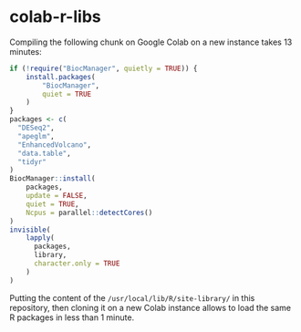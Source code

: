 # colab-r-libs

Compiling the following chunk on Google Colab on a new instance takes 13 minutes:
```r
if (!require("BiocManager", quietly = TRUE)) {
    install.packages(
        "BiocManager",
        quiet = TRUE
    )
}
packages <- c(
  "DESeq2",
  "apeglm",
  "EnhancedVolcano",
  "data.table",
  "tidyr"
)
BiocManager::install(
    packages,
    update = FALSE,
    quiet = TRUE,
    Ncpus = parallel::detectCores()
)
invisible(
    lapply(
      packages,
      library,
      character.only = TRUE
    )
)
```

Putting the content of the `/usr/local/lib/R/site-library/` in this repository, then cloning it on a new Colab instance allows to load the same R packages in less than 1 minute.

